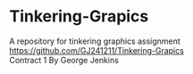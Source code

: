 # Tinkering-Grapics  
A repository for tinkering graphics assignment  
https://github.com/GJ241211/Tinkering-Grapics  
Contract 1 By George Jenkins  
